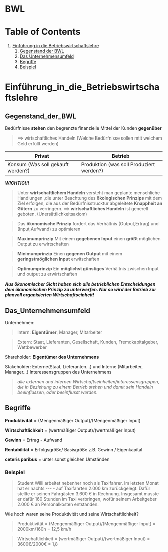 # BWL

# Table of Contents
1. [Einführung in die Betriebswirtschaftslehre](#Einführung_in_die_Betriebswirtschaftslehre)
    1. [Gegenstand der BWL](#Gegenstand_der_BWL)
    2. [Das Unternehmensumfeld](#Das_Unternehmensumfeld)
    3. [Begriffe](#Begriffe)
    4. [Beispiel](#Beispiel)

# Einführung_in_die_Betriebswirtschaftslehre
## Gegenstand_der_BWL

Bedürfnisse **stehen** den begrenzte finanzielle Mittel der Kunden **gegenüber**

>==> wirtschaftliches Handeln (Welche Bedürfnisse sollen mtit welchem Geld erfüllt werden)



|Privat |Betrieb|
|--------|--------|
|Konsum (Was soll gekauft werden?)  |Produktion (was soll Produziert werden?) |

***WICHTIG!!!***

>Unter **wirtschaftlichem Handeln** versteht man geplante menschliche Handlungen ,die unter Beachtung des **ökologischen Prinzips** mit dem Ziel erfolgen, die aus der Bedürfnisstrucktur abgeleitete **Knappheit an Gütern** zu verringern. ==> **wirtschaftliches Handeln** ist generell geboten. (Unersättlichkeitsaxiom)

>Das **ökonomische Prinzip** fordert das Verhältnis (Output,Ertrag) und (Input,Aufwand) zu optimieren

>**Maximumprinzip** Mit einem **gegebenen Input** einen **größt** möglichen Output zu erwirtschaften

>**Minimumprinzip** Einen **gegenen Output** mit einem **geringstmöglichen Input** erwitschaften

>**Optimumprinzip** Ein **möglichst günstiges** Verhältnis zwischen Input und output zu erwirtschaften

***Aus ökonomischer Sicht haben sich alle betrieblichen Entscheidungen dem
ökonomischen Prinzip zu unterwerfen. Nur so wird der Betrieb zur planvoll organisierten Wirtschaftseinheit!***

## Das_Unternehmensumfeld

Unternehmen:
>Intern: **Eigentümer**, Manager, Mitarbeiter

>Extern: Staat, Lieferanten, Gesellschaft, Kunden, Fremdkapitalgeber, Wettbewerber

Shareholder: **Eigentümer des Unternehmens**

Stakeholder: Externe(Staat, Lieferanten...) und Interne (Mitarbeiter, Manager...) Interessensgruppen des Unternehmens
>_alle externen und internen Wirtschaftseinheiten/interessensgruppen, die in Beziehung zu einem Betrieb stehen und damit sein Handeln beeinflussen, oder beeinflusst werden._

## Begriffe

**Produktivität** = (Mengenmäßiger Output)/(Mengenmäßiger Input)

**Wirtschaftlichkeit** = (wertmäßiger Output)/(wertmäßiger Input)

**Gewinn** = Ertrag - Aufwand 

**Rentabilität** =  Erfolgsgröße/ Basisgröße z.B. Gewinn / Eigenkapital

**ceteris paribus** = unter sonst gleichen Umständen

### Beispiel
>Student Willi arbeitet nebenher noch als Taxifahrer. Im letzten Monat hat er nachts --- -
auf Taxifahrten 2.000 km zurückgelegt. Dafür stellte er seinen Fahrgästen 3.600 € in
Rechnung. Insgesamt musste er dafür 160 Stunden im Taxi verbringen, wofür
seinem Arbeitgeber 2.000 € an Personalkosten entstanden.

Wie hoch waren seine Produktivität und seine Wirtschaftlichkeit?

>Produktivität = (Mengenmäßiger Output)/(Mengenmäßiger Input) = 2000km/160h = 12,5 km/h

>Wirtschaftlichkeit = (wertmäßiger Output)/(wertmäßiger Input) = 3600€/2000€ = 1,8

